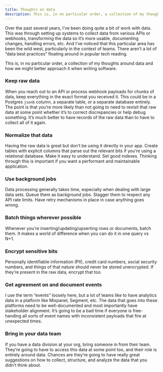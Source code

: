 ```yaml
---
title: Thoughts on data
description: This is, in no particular order, a collection of my thoughts around data and how we might better approach it when writing software.
---
```


Over the past several years, I’ve been doing quite a bit of work with data. This was through setting up systems to collect data from various APIs or webhooks, transforming the data so it’s more usable, documenting changes, handling errors, etc. And I’ve noticed that this particular area has been the wild west, particularly in the context of teams. There aren’t a lot of “data best practices” floating around in popular tech reading.

This is, in no particular order, a collection of my thoughts around data and how we might better approach it when writing software.

### Keep raw data

When you reach out to an API or process webhook payloads for chunks of data, keep everything in the exact format you received it. This could be in a Postgres `jsonb` column, a separate table, or a separate database entirely. The point is that you’re more likely than not going to need to revisit that raw data at some point whether it’s to correct discrepancies or help debug something. It’s much better to have records of the raw data than to have to collect all of it again.

### Normalize that data

Having the raw data is great but don’t be using it directly in your app. Create tables with explicit columns that parse out the relevant bits if you’re using a relational database. Make it easy to understand. Set good indexes. Thinking through this is important if you want a performant and maintainable application.

### Use background jobs

Data processing generally takes time, especially when dealing with large data sets. Queue them as background jobs. Stagger them to respect any API rate limits. Have retry mechanisms in place in case anything goes wrong.

### Batch things wherever possible

Whenever you’re inserting/updating/upserting rows or documents, batch them. It makes a world of difference when you can do it in one query vs N+1.

### Encrypt sensitive bits

Personally identifiable information (PII), credit card numbers, social security numbers, and things of that nature should never be stored unencrypted. If they’re present in the raw data, encrypt that too.

### Get agreement on and document events

I use the term “events” loosely here, but a lot of teams like to have analytics data in a platform like Mixpanel, Segment, etc. The data that goes into these platforms need to be well-documented and most importantly have stakeholder alignment. It’s going to be a bad time if everyone is free-handing all sorts of event names with inconsistent payloads that fire at unexpected times.

### Bring in your data team

If you have a data division at your org, bring someone in from their team. They’re going to have to access this data at some point too, and their role is entirely around data. Chances are they’re going to have really great suggestions on how to collect, structure, and analyze the data that you didn’t think about.
